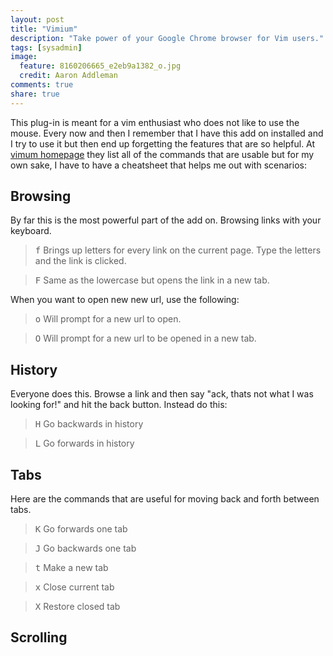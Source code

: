 ```yaml
---
layout: post
title: "Vimium"
description: "Take power of your Google Chrome browser for Vim users."
tags: [sysadmin]
image:
  feature: 8160206665_e2eb9a1382_o.jpg
  credit: Aaron Addleman
comments: true
share: true
---
```



This plug-in is meant for a vim enthusiast who does not like to use the mouse. Every now and then I remember that I have this add on installed and I try to use it but then end up forgetting the features that are so helpful. At [vimum homepage](http://vimium.github.io/) they list all of the commands that are usable but for my own sake, I have to have a cheatsheet that helps me out with scenarios:

## Browsing

By far this is the most powerful part of the add on. Browsing links with your keyboard.

> <kbd>f</kbd> Brings up letters for every link on the current page. Type the letters and the link is clicked.

> <kbd>F</kbd> Same as the lowercase but opens the link in a new tab.

When you want to open new new url, use the following:

> <kbd>o</kbd> Will prompt for a new url to open.

> <kbd>O</kbd> Will prompt for a new url to be opened in a new tab.



## History

Everyone does this. Browse a link and then say "ack, thats not what I was looking for!" and hit the back button. Instead do this:

> <kbd>H</kbd> Go backwards in history

> <kbd>L</kbd> Go forwards in history

## Tabs

Here are the commands that are useful for moving back and forth between tabs. 

> <kbd>K</kbd> Go forwards one tab

> <kbd>J</kbd> Go backwards one tab

> <kbd>t</kbd> Make a new tab

> <kbd>x</kbd> Close current tab

> <kbd>X</kbd> Restore closed tab

## Scrolling

